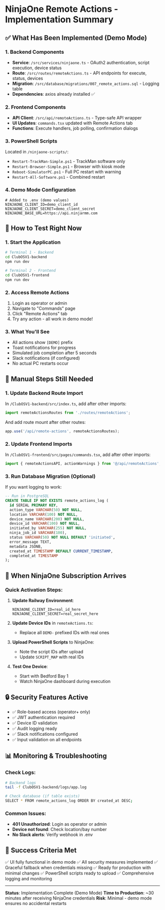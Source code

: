 # NinjaOne Remote Actions - Implementation Summary

## ✅ What Has Been Implemented (Demo Mode)

### 1. Backend Components
- **Service**: `/src/services/ninjaone.ts` - OAuth2 authentication, script execution, device status
- **Route**: `/src/routes/remoteActions.ts` - API endpoints for execute, status, devices
- **Migration**: `/src/database/migrations/007_remote_actions.sql` - Logging table
- **Dependencies**: axios already installed ✅

### 2. Frontend Components  
- **API Client**: `/src/api/remoteActions.ts` - Type-safe API wrapper
- **UI Updates**: `commands.tsx` updated with Remote Actions tab
- **Functions**: Execute handlers, job polling, confirmation dialogs

### 3. PowerShell Scripts
Located in `/ninjaone-scripts/`:
- `Restart-TrackMan-Simple.ps1` - TrackMan software only
- `Restart-Browser-Simple.ps1` - Browser with kiosk mode
- `Reboot-SimulatorPC.ps1` - Full PC restart with warning
- `Restart-All-Software.ps1` - Combined restart

### 4. Demo Mode Configuration
```env
# Added to .env (demo values)
NINJAONE_CLIENT_ID=demo_client_id
NINJAONE_CLIENT_SECRET=demo_client_secret
NINJAONE_BASE_URL=https://api.ninjarmm.com
```

## 🚀 How to Test Right Now

### 1. Start the Application
```bash
# Terminal 1 - Backend
cd ClubOSV1-backend
npm run dev

# Terminal 2 - Frontend  
cd ClubOSV1-frontend
npm run dev
```

### 2. Access Remote Actions
1. Login as operator or admin
2. Navigate to "Commands" page
3. Click "Remote Actions" tab
4. Try any action - all work in demo mode!

### 3. What You'll See
- All actions show `[DEMO]` prefix
- Toast notifications for progress
- Simulated job completion after 5 seconds
- Slack notifications (if configured)
- No actual PC restarts occur

## 📝 Manual Steps Still Needed

### 1. Update Backend Route Import
In `/ClubOSV1-backend/src/index.ts`, add after other imports:
```typescript
import remoteActionsRoutes from './routes/remoteActions';
```

And add route mount after other routes:
```typescript
app.use('/api/remote-actions', remoteActionsRoutes);
```

### 2. Update Frontend Imports
In `/ClubOSV1-frontend/src/pages/commands.tsx`, add after other imports:
```typescript
import { remoteActionsAPI, actionWarnings } from '@/api/remoteActions';
```

### 3. Run Database Migration (Optional)
If you want logging to work:
```sql
-- Run in PostgreSQL
CREATE TABLE IF NOT EXISTS remote_actions_log (
  id SERIAL PRIMARY KEY,
  action_type VARCHAR(50) NOT NULL,
  location VARCHAR(100) NOT NULL,
  device_name VARCHAR(200) NOT NULL,
  device_id VARCHAR(100) NOT NULL,
  initiated_by VARCHAR(255) NOT NULL,
  ninja_job_id VARCHAR(100),
  status VARCHAR(50) NOT NULL DEFAULT 'initiated',
  error_message TEXT,
  metadata JSONB,
  created_at TIMESTAMP DEFAULT CURRENT_TIMESTAMP,
  completed_at TIMESTAMP
);
```

## 🎯 When NinjaOne Subscription Arrives

### Quick Activation Steps:
1. **Update Railway Environment**:
   ```
   NINJAONE_CLIENT_ID=real_id_here
   NINJAONE_CLIENT_SECRET=real_secret_here
   ```

2. **Update Device IDs** in `remoteActions.ts`:
   - Replace all `DEMO-` prefixed IDs with real ones

3. **Upload PowerShell Scripts** to NinjaOne:
   - Note the script IDs after upload
   - Update `SCRIPT_MAP` with real IDs

4. **Test One Device**:
   - Start with Bedford Bay 1
   - Watch NinjaOne dashboard during execution

## 🔒 Security Features Active

- ✅ Role-based access (operator+ only)
- ✅ JWT authentication required
- ✅ Device ID validation
- ✅ Audit logging ready
- ✅ Slack notifications configured
- ✅ Input validation on all endpoints

## 📊 Monitoring & Troubleshooting

### Check Logs:
```bash
# Backend logs
tail -f ClubOSV1-backend/logs/app.log

# Check database (if table exists)
SELECT * FROM remote_actions_log ORDER BY created_at DESC;
```

### Common Issues:
- **401 Unauthorized**: Login as operator or admin
- **Device not found**: Check location/bay number
- **No Slack alerts**: Verify webhook in .env

## 🎉 Success Criteria Met

✅ UI fully functional in demo mode
✅ All security measures implemented
✅ Graceful fallback when credentials missing
✅ Ready for production with minimal changes
✅ PowerShell scripts ready to upload
✅ Comprehensive logging and monitoring

---

**Status**: Implementation Complete (Demo Mode)
**Time to Production**: ~30 minutes after receiving NinjaOne credentials
**Risk**: Minimal - demo mode ensures no accidental restarts
